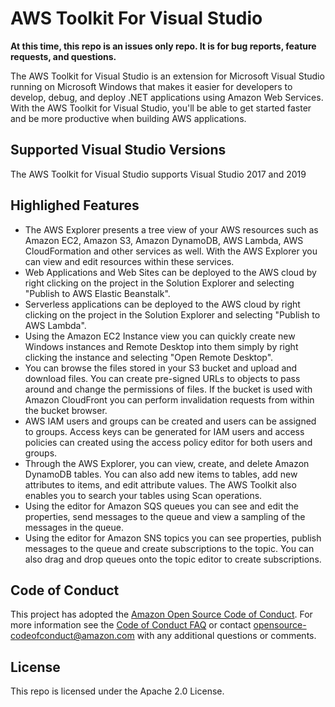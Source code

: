 # AWS Toolkit For Visual Studio

**At this time, this repo is an issues only repo. It is for bug reports, feature requests, and questions.**

The AWS Toolkit for Visual Studio is an extension for Microsoft Visual Studio running on Microsoft Windows that makes it easier for developers to develop, debug, and deploy .NET applications using Amazon Web Services. With the AWS Toolkit for Visual Studio, you'll be able to get started faster and be more productive when building AWS applications.

## Supported Visual Studio Versions

The AWS Toolkit for Visual Studio supports Visual Studio 2017 and 2019

## Highlighed Features

- The AWS Explorer presents a tree view of your AWS resources such as Amazon EC2, Amazon S3, Amazon DynamoDB, AWS Lambda, AWS CloudFormation and other services as well. With the AWS Explorer   you can view and edit resources within these services.
- Web Applications and Web Sites can be deployed to the AWS cloud by right clicking on the project in the Solution Explorer and selecting "Publish to AWS Elastic Beanstalk".
- Serverless applications can be deployed to the AWS cloud by right clicking on the project in the Solution Explorer and selecting "Publish to AWS Lambda".
- Using the Amazon EC2 Instance view you can quickly create new Windows instances and Remote Desktop into them simply by right clicking the instance and selecting "Open Remote Desktop".
- You can browse the files stored in your S3 bucket and upload and download files.  You can create pre-signed URLs to objects to pass around and change the permissions of files. If the bucket is used with Amazon CloudFront you can perform invalidation requests from within the bucket browser.
- AWS IAM users and groups can be created and users can be assigned to groups.  Access keys can be generated for IAM users and access policies can created using the access policy editor for both users and groups.
- Through the AWS Explorer, you can view, create, and delete Amazon DynamoDB tables. You can also add new items to tables, add new attributes to items, and edit attribute values. The AWS Toolkit also enables you to search your tables using Scan operations.
- Using the editor for Amazon SQS queues you can see and edit the properties, send messages to the queue and view a sampling of the messages in the queue.
- Using the editor for Amazon SNS topics you can see properties, publish messages to the queue and create subscriptions to the topic.  You can also drag and drop queues onto the topic editor to create subscriptions.

## Code of Conduct

This project has adopted the [Amazon Open Source Code of Conduct](https://aws.github.io/code-of-conduct).
For more information see the [Code of Conduct FAQ](https://aws.github.io/code-of-conduct-faq) or contact
opensource-codeofconduct@amazon.com with any additional questions or comments.

## License

This repo is licensed under the Apache 2.0 License.
